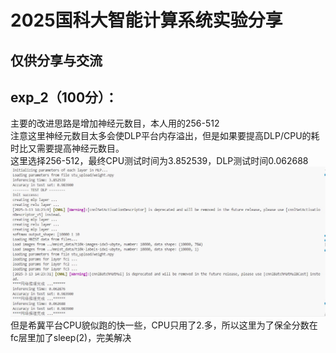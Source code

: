 # 2025国科大智能计算系统实验分享
## 仅供分享与交流
## exp_2（100分）：
主要的改进思路是增加神经元数目，本人用的256-512  
注意这里神经元数目太多会使DLP平台内存溢出，但是如果要提高DLP/CPU的耗时比又需要提高神经元数目。  
这里选择256-512，最终CPU测试时间为3.852539，DLP测试时间0.062688  
![本地图片](./test.JPG)
但是希冀平台CPU貌似跑的快一些，CPU只用了2.多，所以这里为了保全分数在fc层里加了sleep(2)，完美解决

